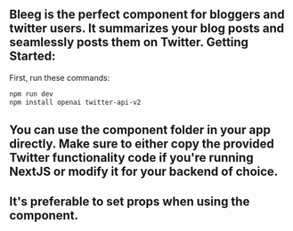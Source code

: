 ## Bleeg is the perfect component for bloggers and twitter users. It summarizes your blog posts and seamlessly posts them on Twitter. Getting Started:

First, run these commands:

```bash
npm run dev 
npm install openai twitter-api-v2
```

## You can use the component folder in your app directly. Make sure to either copy the provided Twitter functionality code if you're running NextJS or modify it for your backend of choice.

## It's preferable to set props when using the component.
